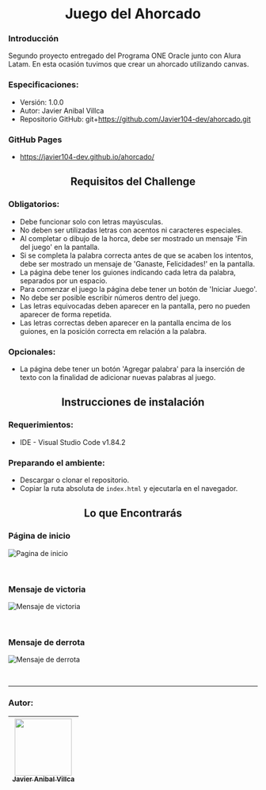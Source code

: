 <h1 align='center'>Juego del Ahorcado</h1>

### Introducción
Segundo proyecto entregado del Programa ONE Oracle junto con Alura Latam. En esta ocasión tuvimos que crear un ahorcado utilizando canvas.

### Especificaciones:
- Versión: 1.0.0
- Autor: Javier Anibal Villca
- Repositorio GitHub: git+https://github.com/Javier104-dev/ahorcado.git

### GitHub Pages
- https://javier104-dev.github.io/ahorcado/

<h2 align='center'>Requisitos del Challenge</h2>

### Obligatorios:
- Debe funcionar solo con letras mayúsculas.
- No deben ser utilizadas letras con acentos ni caracteres especiales.
- Al completar o dibujo de la horca, debe ser mostrado un mensaje 'Fin del juego' en la pantalla.
- Si se completa la palabra correcta antes de que se acaben los intentos, debe ser mostrado un mensaje de 'Ganaste, Felicidades!' en la pantalla.
- La página debe tener los guiones indicando cada letra da palabra, separados por un espacio.
- Para comenzar el juego la página debe tener un botón de 'Iniciar Juego'.
- No debe ser posible escribir números dentro del juego.
- Las letras equivocadas deben aparecer en la pantalla, pero no pueden aparecer de forma repetida.
- Las letras correctas deben aparecer en la pantalla encima de los guiones, en la posición correcta em relación a la palabra.

### Opcionales:
- La página debe tener un botón 'Agregar palabra' para la inserción de texto con la finalidad de adicionar nuevas palabras al juego.

<h2 align='center'>Instrucciones de instalación</h2>

### Requerimientos:
- IDE - Visual Studio Code v1.84.2

### Preparando el ambiente:
- Descargar o clonar el repositorio.
- Copiar la ruta absoluta de `index.html` y ejecutarla en el navegador.

<h2 align='center'>Lo que Encontrarás</h2>

### Página de inicio
<p align='left'>
  <img
    alt='Pagina de inicio'
    src='https://github.com/Javier104-dev/ahorcado/assets/105408069/a4609c14-b241-4d02-bb79-6b39a5ec1358'
  >
</p>
<br>

### Mensaje de victoria
<p align='left'>
  <img
    alt='Mensaje de victoria'
    src='https://github.com/Javier104-dev/ahorcado/assets/105408069/5b1f901d-f609-4363-aadd-2d75ed0f6889'
  >
</p>
<br>

### Mensaje de derrota
<p align='left'>
  <img
    alt='Mensaje de derrota'
    src='https://github.com/Javier104-dev/ahorcado/assets/105408069/73e02756-3f3f-4aef-9146-35e080a58b09'
  >
</p>
<br>

---

### Autor:
| [<img src='https://avatars.githubusercontent.com/u/105408069?v=4' width=115><br><sub>Javier Anibal Villca</sub>](https://github.com/Javier104-dev) |
| :------------------------------------------------------------------------------------------------------------------------------------------------: |